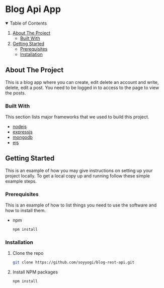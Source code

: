 # Blog Api App

<!-- TABLE OF CONTENTS -->
<details open="open">
  <summary>Table of Contents</summary>
  <ol>
    <li>
      <a href="#about-the-project">About The Project</a>
      <ul>
        <li><a href="#built-with">Built With</a></li>
      </ul>
    </li>
    <li>
      <a href="#getting-started">Getting Started</a>
      <ul>
        <li><a href="#prerequisites">Prerequisites</a></li>
        <li><a href="#installation">Installation</a></li>
      </ul>
    </li>
  </ol>
</details>

<!-- ABOUT THE PROJECT -->
## About The Project

This is a blog app where you can create, edit delete an account and write, delete, edit a post. You need to be logged in to access to the page to view the posts.

### Built With

This section lists major frameworks that we used to build this project.

* [nodejs](https://nodejs.com)
* [expressjs](https://expressjs.com)
* [mongodb](https://mongodb.com)
* [ejs](https://ejs.co)


<!-- GETTING STARTED -->
## Getting Started

This is an example of how you may give instructions on setting up your project locally.
To get a local copy up and running follow these simple example steps.

### Prerequisites

This is an example of how to list things you need to use the software and how to install them.
* npm
  ```sh
  npm install
  ```

### Installation

1. Clone the repo
   ```sh
   git clone https://github.com/soyyogi/blog-rest-api.git
   ```
2. Install NPM packages
   ```sh
   npm install
   ```